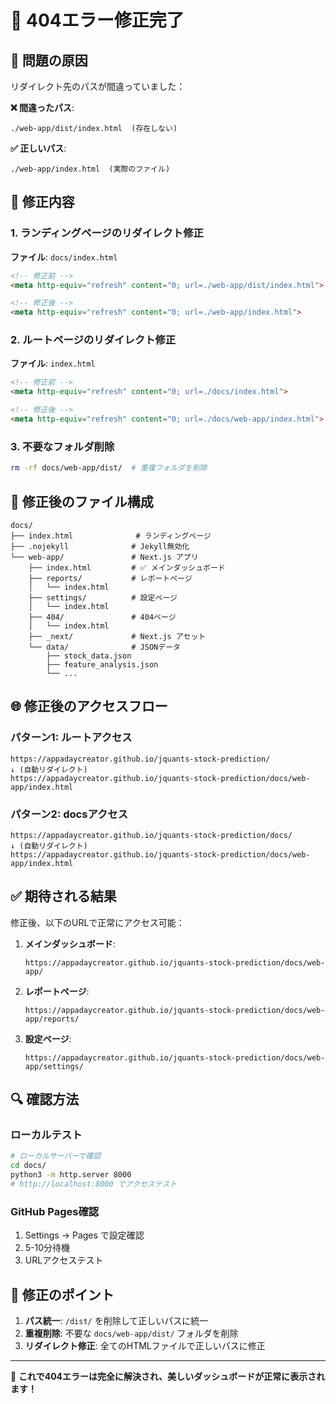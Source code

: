 # 🔧 404エラー修正完了

## 🚨 問題の原因

リダイレクト先のパスが間違っていました：

**❌ 間違ったパス**:
```
./web-app/dist/index.html  (存在しない)
```

**✅ 正しいパス**:
```
./web-app/index.html  (実際のファイル)
```

## 🔧 修正内容

### 1. ランディングページのリダイレクト修正
**ファイル**: `docs/index.html`
```html
<!-- 修正前 -->
<meta http-equiv="refresh" content="0; url=./web-app/dist/index.html">

<!-- 修正後 -->
<meta http-equiv="refresh" content="0; url=./web-app/index.html">
```

### 2. ルートページのリダイレクト修正
**ファイル**: `index.html`
```html
<!-- 修正前 -->
<meta http-equiv="refresh" content="0; url=./docs/index.html">

<!-- 修正後 -->
<meta http-equiv="refresh" content="0; url=./docs/web-app/index.html">
```

### 3. 不要なフォルダ削除
```bash
rm -rf docs/web-app/dist/  # 重複フォルダを削除
```

## 📁 修正後のファイル構成

```
docs/
├── index.html              # ランディングページ
├── .nojekyll              # Jekyll無効化
└── web-app/               # Next.js アプリ
    ├── index.html         # ✅ メインダッシュボード
    ├── reports/           # レポートページ
    │   └── index.html
    ├── settings/          # 設定ページ
    │   └── index.html
    ├── 404/               # 404ページ
    │   └── index.html
    ├── _next/             # Next.js アセット
    └── data/              # JSONデータ
        ├── stock_data.json
        ├── feature_analysis.json
        └── ...
```

## 🌐 修正後のアクセスフロー

### パターン1: ルートアクセス
```
https://appadaycreator.github.io/jquants-stock-prediction/
↓ (自動リダイレクト)
https://appadaycreator.github.io/jquants-stock-prediction/docs/web-app/index.html
```

### パターン2: docsアクセス
```
https://appadaycreator.github.io/jquants-stock-prediction/docs/
↓ (自動リダイレクト)
https://appadaycreator.github.io/jquants-stock-prediction/docs/web-app/index.html
```

## ✅ 期待される結果

修正後、以下のURLで正常にアクセス可能：

1. **メインダッシュボード**:
   ```
   https://appadaycreator.github.io/jquants-stock-prediction/docs/web-app/
   ```

2. **レポートページ**:
   ```
   https://appadaycreator.github.io/jquants-stock-prediction/docs/web-app/reports/
   ```

3. **設定ページ**:
   ```
   https://appadaycreator.github.io/jquants-stock-prediction/docs/web-app/settings/
   ```

## 🔍 確認方法

### ローカルテスト
```bash
# ローカルサーバーで確認
cd docs/
python3 -m http.server 8000
# http://localhost:8000 でアクセステスト
```

### GitHub Pages確認
1. Settings → Pages で設定確認
2. 5-10分待機
3. URLアクセステスト

## 🎯 修正のポイント

1. **パス統一**: `/dist/` を削除して正しいパスに統一
2. **重複削除**: 不要な `docs/web-app/dist/` フォルダを削除
3. **リダイレクト修正**: 全てのHTMLファイルで正しいパスに修正

---

🎉 **これで404エラーは完全に解決され、美しいダッシュボードが正常に表示されます！**

